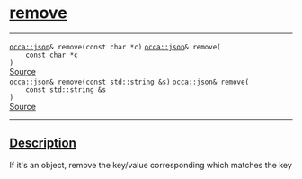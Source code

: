 
<h1 id="remove">
 <a href="#/api/json/remove" class="anchor">
   <span>remove</span>
  </a>
</h1>

<div class="signature">

<hr>

  <div class="definition-container">
    <div class="definition">
      <code class="desktop-only"><a href="#/api/json/">occa::json</a>&amp; remove(<span class="token keyword">const</span> <span class="token keyword">char</span> &#42;c)</code>
      <code class="mobile-only"><a href="#/api/json/">occa::json</a>&amp; remove(
    <span class="token keyword">const</span> <span class="token keyword">char</span> &#42;c
)</code>
      <div class="flex-spacing"></div>
      <a href="https://github.com/libocca/occa/blob/6d155d0c/include/occa/types/json.hpp#L808" target="_blank">Source</a>
    </div>
    
  </div>

  <div class="definition-container">
    <div class="definition">
      <code class="desktop-only"><a href="#/api/json/">occa::json</a>&amp; remove(<span class="token keyword">const</span> <span class="token keyword">std::string</span> &amp;s)</code>
      <code class="mobile-only"><a href="#/api/json/">occa::json</a>&amp; remove(
    <span class="token keyword">const</span> <span class="token keyword">std::string</span> &amp;s
)</code>
      <div class="flex-spacing"></div>
      <a href="https://github.com/libocca/occa/blob/6d155d0c/include/occa/types/json.hpp#L813" target="_blank">Source</a>
    </div>
    
  </div>

  <hr>
</div>


<h2 id="description">
 <a href="#/api/json/remove?id=description" class="anchor">
   <span>Description</span>
  </a>
</h2>

If it's an object, remove the key/value corresponding which matches the key
